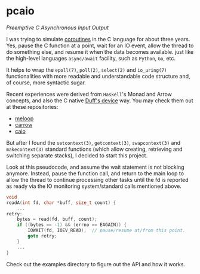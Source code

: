 # pcaio
*Preemptive C Asynchronous Input Output*

I was trying to simulate [coroutines](https://en.wikipedia.org/wiki/Coroutine) 
in the C language for about three years. Yes, pause the C function at a point, 
wait for an IO event, allow the thread to do something else, and resume it 
when the data becomes available. just like the high-level languages 
`async/await` facility, such as `Python`, `Go`, etc.

It helps to wrap the `epoll(7)`, `poll(2)`, `select(2)` and `io_uring(7)` 
functionalities with more readable and understandable code structure and, of 
course, more syntactic sugar.

Recent experiences were derived from `Haskell`'s Monad and Arrow concepts, and 
also the C native 
[Duff's device](https://en.wikipedia.org/wiki/Duff%27s_device) way. You 
may check them out at these repositories:

- [meloop](https://github.com/pylover/meloop)
- [carrow](https://github.com/pylover/carrow)
- [caio](https://github.com/pylover/caio)

But after I found the `setcontext(3)`, `getcontext(3)`, `swapcontext(3)`  and 
`makecontext(3)` standard functions (which allow creating, retrieving and 
switching separate stacks), I decided to start this project.

Look at this pseudocode, and assume the wait statement is not blocking 
anymore. Instead, pause the function call, and return to the main loop to 
allow the thread to continue processing other tasks until the fd is reported 
as ready via the IO monitoring system/standard calls mentioned above.

```C
void
readA(int fd, char *buff, size_t count) {
    ...
retry:
    bytes = read(fd, buff, count);
    if ((bytes == -1) && (errno == EAGAIN)) {
        IOWAIT(fd, IOEV_READ);  // pause/resume at/from this point.
        goto retry;
    }
    ...
}
```

Check out the examples directory to figure out the API and how it works.
